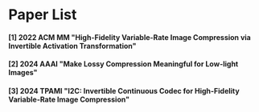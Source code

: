 # Paper List
#### [1] 2022 ACM MM "High-Fidelity Variable-Rate Image Compression via Invertible Activation Transformation"
#### [2] 2024 AAAI "Make Lossy Compression Meaningful for Low-light Images"
#### [3] 2024 TPAMI "I2C: Invertible Continuous Codec for High-Fidelity Variable-Rate Image Compression"
